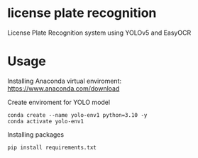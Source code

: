 # license plate recognition
 License Plate Recognition system using YOLOv5 and EasyOCR
# Usage
Installing Anaconda virtual enviroment: https://www.anaconda.com/download

Create enviroment for YOLO model

```
conda create --name yolo-env1 python=3.10 -y 
conda activate yolo-env1
```

Installing packages

```
pip install requirements.txt
```
